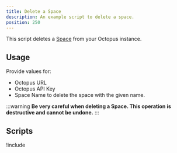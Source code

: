 ```yaml
---
title: Delete a Space
description: An example script to delete a space.
position: 250
---
```


This script deletes a [Space](/docs/administration/spaces/index.md) from your Octopus instance.

## Usage

Provide values for:

- Octopus URL
- Octopus API Key
- Space Name to delete the space with the given name.

:::warning
**Be very careful when deleting a Space. This operation is destructive and cannot be undone.**
:::

## Scripts

!include <delete-a-space-scripts>
